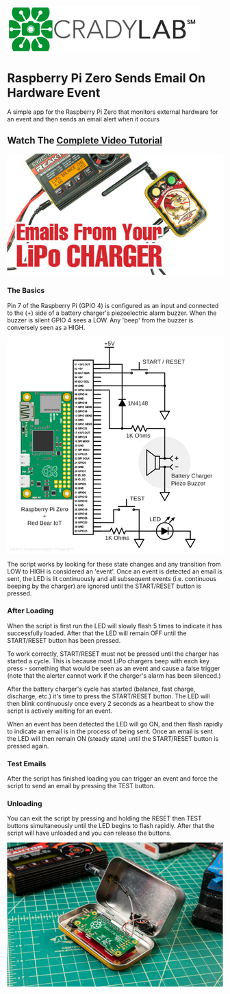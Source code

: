 <img src="images/CradyLab_450x110.png" width="450" height="110" />

# Raspberry Pi Zero Sends Email On Hardware Event
A simple app for the Raspberry Pi Zero that monitors external hardware for an event and then sends an email alert when it occurs 

## Watch The [Complete Video Tutorial](https://youtu.be/7OaZsSdVpSQ)

<p align="center"><img src="images/mintymailer_yt_thumbnail_1200x675.jpg"></p>

### The Basics

Pin 7 of the Raspberry Pi (GPIO 4) is configured as an input and connected to the (+) side of a battery charger's
piezoelectric alarm buzzer.  When the buzzer is silent GPIO 4 sees a LOW. Any 'beep' from the buzzer is conversely
seen as a HIGH.

<p align="center"><img src="images/diagram800x800.png"></p>

The script works by looking for these state changes and any transition from LOW to HIGH is considered
an 'event'.  Once an event is detected an email is sent, the LED is lit continuously and all subsequent events (i.e.
continuous beeping by the charger) are ignored until the START/RESET button is pressed.

### After Loading

When the script is first run the LED will slowly flash 5 times to indicate it has successfully loaded.  After that the
LED will remain OFF until the START/RESET button has been pressed.

To work correctly, START/RESET must not be pressed until the charger has started a cycle.  This is because most LiPo
chargers beep with each key press - something that would be seen as an event and cause a false trigger (note that the
alerter cannot work if the charger's alarm has been silenced.)

After the battery charger's cycle has started (balance, fast charge, discharge, etc.) it's time to press the START/RESET
button.  The LED will then blink continuously once every 2 seconds as a heartbeat to show the script is actively waiting for
an event.

When an event has been detected the LED will go ON, and then flash rapidly to indicate an email is in the process of
being sent.  Once an email is sent the LED will then remain ON (steady state) until the START/RESET button is pressed again.

### Test Emails

After the script has finished loading you can trigger an event and force the script to send an email by pressing the TEST button.

### Unloading

You can exit the script by pressing and holding the RESET then TEST buttons simultaneously until the LED begins to flash rapidly.
After that the script will have unloaded and you can release the buttons.

<p align="center"><img src="images/emailer_ss_1200x800_06.jpg"></p>

<p><br></p>
